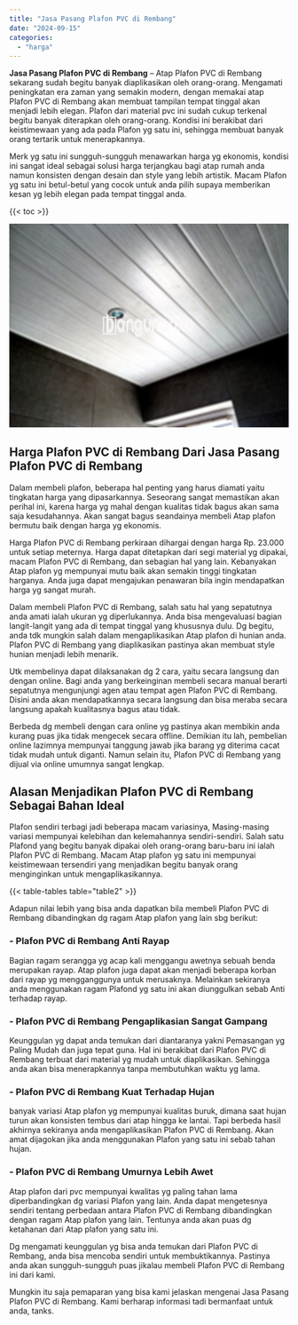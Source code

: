 ```yaml
---
title: "Jasa Pasang Plafon PVC di Rembang"
date: "2024-09-15"
categories: 
  - "harga"
---
```


**Jasa Pasang Plafon PVC di Rembang** – Atap Plafon PVC di Rembang sekarang sudah begitu banyak diaplikasikan oleh orang-orang. Mengamati peningkatan era zaman yang semakin modern, dengan memakai atap Plafon PVC di Rembang akan membuat tampilan tempat tinggal akan menjadi lebih elegan. Plafon dari material pvc ini sudah cukup terkenal begitu banyak diterapkan oleh orang-orang. Kondisi ini berakibat dari keistimewaan yang ada pada Plafon yg satu ini, sehingga membuat banyak orang tertarik untuk menerapkannya.

Merk yg satu ini sungguh-sungguh menawarkan harga yg ekonomis, kondisi ini sangat ideal sebagai solusi harga terjangkau bagi atap rumah anda namun konsisten dengan desain dan style yang lebih artistik. Macam Plafon yg satu ini betul-betul yang cocok untuk anda pilih supaya memberikan kesan yg lebih elegan pada tempat tinggal anda.

{{< toc >}}

![Jasa Pasang Plafon PVC di Rembang](/images/flafond-pvc-murah25.png)

## Harga Plafon PVC di Rembang Dari Jasa Pasang Plafon PVC di Rembang

Dalam membeli plafon, beberapa hal penting yang harus diamati yaitu tingkatan harga yang dipasarkannya. Seseorang sangat memastikan akan perihal ini, karena harga yg mahal dengan kualitas tidak bagus akan sama saja kesudahannya. Akan sangat bagus seandainya membeli Atap plafon bermutu baik dengan harga yg ekonomis.

Harga Plafon PVC di Rembang perkiraan dihargai dengan harga Rp. 23.000 untuk setiap meternya. Harga dapat ditetapkan dari segi material yg dipakai, macam Plafon PVC di Rembang, dan sebagian hal yang lain. Kebanyakan Atap plafon yg mempunyai mutu baik akan semakin tinggi tingkatan harganya. Anda juga dapat mengajukan penawaran bila ingin mendapatkan harga yg sangat murah.

Dalam membeli Plafon PVC di Rembang, salah satu hal yang sepatutnya anda amati ialah ukuran yg diperlukannya. Anda bisa mengevaluasi bagian langit-langit yang ada di tempat tinggal yang khususnya dulu. Dg begitu, anda tdk mungkin salah dalam mengaplikasikan Atap plafon di hunian anda. Plafon PVC di Rembang yang diaplikasikan pastinya akan membuat style hunian menjadi lebih menarik.

Utk membelinya dapat dilaksanakan dg 2 cara, yaitu secara langsung dan dengan online. Bagi anda yang berkeinginan membeli secara manual berarti sepatutnya mengunjungi agen atau tempat agen Plafon PVC di Rembang. Disini anda akan mendapatkannya secara langsung dan bisa meraba secara langsung apakah kualitasnya bagus atau tidak.

Berbeda dg membeli dengan cara online yg pastinya akan membikin anda kurang puas jika tidak mengecek secara offline. Demikian itu lah, pembelian online lazimnya mempunyai tanggung jawab jika barang yg diterima cacat tidak mudah untuk diganti. Namun selain itu, Plafon PVC di Rembang yang dijual via online umumnya sangat lengkap.

## Alasan Menjadikan Plafon PVC di Rembang Sebagai Bahan Ideal

Plafon sendiri terbagi jadi beberapa macam variasinya, Masing-masing variasi mempunyai kelebihan dan kelemahannya sendiri-sendiri. Salah satu Plafond yang begitu banyak dipakai oleh orang-orang baru-baru ini ialah Plafon PVC di Rembang. Macam Atap plafon yg satu ini mempunyai keistimewaan tersendiri yang menjadikan begitu banyak orang menginginkan untuk mengaplikasikannya.

{{< table-tables table="table2" >}}

Adapun nilai lebih yang bisa anda dapatkan bila membeli Plafon PVC di Rembang dibandingkan dg ragam Atap plafon yang lain sbg berikut:

### \- Plafon PVC di Rembang Anti Rayap

Bagian ragam serangga yg acap kali menggangu awetnya sebuah benda merupakan rayap. Atap plafon juga dapat akan menjadi beberapa korban dari rayap yg mengganggunya untuk merusaknya. Melainkan sekiranya anda menggunakan ragam Plafond yg satu ini akan diunggulkan sebab Anti terhadap rayap.

### \- Plafon PVC di Rembang Pengaplikasian Sangat Gampang

Keunggulan yg dapat anda temukan dari diantaranya yakni Pemasangan yg Paling Mudah dan juga tepat guna. Hal ini berakibat dari Plafon PVC di Rembang terbuat dari material yg mudah untuk diaplikasikan. Sehingga anda akan bisa menerapkannya tanpa membutuhkan waktu yg lama.

### \- Plafon PVC di Rembang Kuat Terhadap Hujan

banyak variasi Atap plafon yg mempunyai kualitas buruk, dimana saat hujan turun akan konsisten tembus dari atap hingga ke lantai. Tapi berbeda hasil akhirnya sekiranya anda mengaplikasikan Plafon PVC di Rembang. Akan amat dijagokan jika anda menggunakan Plafon yang satu ini sebab tahan hujan.

### \- Plafon PVC di Rembang Umurnya Lebih Awet

Atap plafon dari pvc mempunyai kwalitas yg paling tahan lama diperbandingkan dg variasi Plafon yang lain. Anda dapat mengetesnya sendiri tentang perbedaan antara Plafon PVC di Rembang dibandingkan dengan ragam Atap plafon yang lain. Tentunya anda akan puas dg ketahanan dari Atap plafon yang satu ini.

Dg mengamati keunggulan yg bisa anda temukan dari Plafon PVC di Rembang, anda bisa mencoba sendiri untuk membuktikannya. Pastinya anda akan sungguh-sungguh puas jikalau membeli Plafon PVC di Rembang ini dari kami.

Mungkin itu saja pemaparan yang bisa kami jelaskan mengenai Jasa Pasang Plafon PVC di Rembang. Kami berharap informasi tadi bermanfaat untuk anda, tanks.
